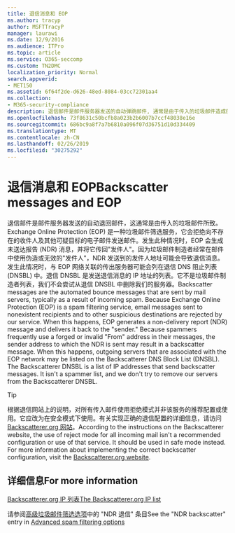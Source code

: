 ```yaml
---
title: 退信消息和 EOP
ms.author: tracyp
author: MSFTTracyP
manager: laurawi
ms.date: 12/9/2016
ms.audience: ITPro
ms.topic: article
ms.service: O365-seccomp
ms.custom: TN2DMC
localization_priority: Normal
search.appverid:
- MET150
ms.assetid: 6f64f2de-d626-48ed-8084-03cc72301aa4
ms.collection:
- M365-security-compliance
description: 退信邮件是邮件服务器发送的自动弹跳邮件, 通常是由于传入的垃圾邮件造成的。退信 DNSBL 是发送退信邮件的 IP 地址的列表。它不是垃圾邮件制造者列表, 我们不会尝试从退信 DNSBL 中删除我们的服务器。
ms.openlocfilehash: 73f8631c50bcfb8a023b2b6007b7ccf48038e16e
ms.sourcegitcommit: 686bc9a8f7a7b6810a096f07d36751d10d334409
ms.translationtype: MT
ms.contentlocale: zh-CN
ms.lasthandoff: 02/26/2019
ms.locfileid: "30275292"
---
```

# <a name="backscatter-messages-and-eop"></a><span data-ttu-id="d970f-105">退信消息和 EOP</span><span class="sxs-lookup"><span data-stu-id="d970f-105">Backscatter messages and EOP</span></span>

<span data-ttu-id="d970f-p102">退信邮件是邮件服务器发送的自动退回邮件，这通常是由传入的垃圾邮件所致。Exchange Online Protection (EOP) 是一种垃圾邮件筛选服务，它会拒绝向不存在的收件人及其他可疑目标的电子邮件发送邮件。发生此种情况时，EOP 会生成未送达报告 (NDR) 消息，并将它传回"发件人"。因为垃圾邮件制造者经常在邮件中使用伪造或无效的"发件人"，NDR 发送到的发件人地址可能会导致退信消息。发生此情况时，与 EOP 网络关联的传出服务器可能会列在退信 DNS 阻止列表 (DNSBL) 中。退信 DNSBL 是发送退信消息的 IP 地址的列表。它不是垃圾邮件制造者列表，我们不会尝试从退信 DNSBL 中删除我们的服务器。</span><span class="sxs-lookup"><span data-stu-id="d970f-p102">Backscatter messages are the automated bounce messages that are sent by mail servers, typically as a result of incoming spam. Because Exchange Online Protection (EOP) is a spam filtering service, email messages sent to nonexistent recipients and to other suspicious destinations are rejected by our service. When this happens, EOP generates a non-delivery report (NDR) message and delivers it back to the "sender." Because spammers frequently use a forged or invalid "From" address in their messages, the sender address to which the NDR is sent may result in a backscatter message. When this happens, outgoing servers that are associated with the EOP network may be listed on the Backscatterer DNS Block List (DNSBL). The Backscatterer DNSBL is a list of IP addresses that send backscatter messages. It isn't a spammer list, and we don't try to remove our servers from the Backscatterer DNSBL.</span></span> 
  
> [!TIP]
> <span data-ttu-id="d970f-p103">根据退信网站上的说明，对所有传入邮件使用拒绝模式并非该服务的推荐配置或使用。它应改为在安全模式下使用。有关实现正确的退信配置的详细信息，请访问 [Backscatterer.org 网站](http://www.backscatterer.org/?target=usage)。</span><span class="sxs-lookup"><span data-stu-id="d970f-p103">According to the instructions on the Backscatterer website, the use of reject mode for all incoming mail isn't a recommended configuration or use of that service. It should be used in safe mode instead. For more information about implementing the correct backscatter configuration, visit the [Backscatterer.org website](http://www.backscatterer.org/?target=usage).</span></span> 
  
## <a name="for-more-information"></a><span data-ttu-id="d970f-116">详细信息</span><span class="sxs-lookup"><span data-stu-id="d970f-116">For more information</span></span>

[<span data-ttu-id="d970f-117">Backscatterer.org IP 列表</span><span class="sxs-lookup"><span data-stu-id="d970f-117">The Backscatterer.org IP list</span></span>](https://blogs.msdn.com/b/tzink/archive/2012/08/22/the-backscatterer-org-ip-list.aspx)
  
<span data-ttu-id="d970f-118">请参阅[高级垃圾邮件筛选选项](advanced-spam-filtering-asf-options.md)中的 "NDR 退信" 条目</span><span class="sxs-lookup"><span data-stu-id="d970f-118">See the "NDR backscatter" entry in [Advanced spam filtering  options](advanced-spam-filtering-asf-options.md)</span></span>
  

